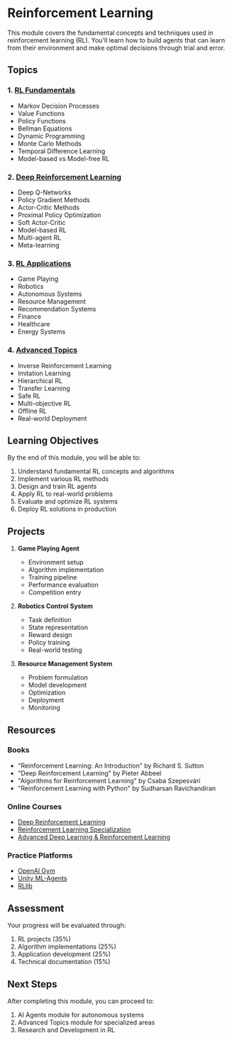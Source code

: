 # Reinforcement Learning

This module covers the fundamental concepts and techniques used in reinforcement learning (RL). You'll learn how to build agents that can learn from their environment and make optimal decisions through trial and error.

## Topics

### 1. [RL Fundamentals](fundamentals/README.md)
- Markov Decision Processes
- Value Functions
- Policy Functions
- Bellman Equations
- Dynamic Programming
- Monte Carlo Methods
- Temporal Difference Learning
- Model-based vs Model-free RL

### 2. [Deep Reinforcement Learning](deep_rl/README.md)
- Deep Q-Networks
- Policy Gradient Methods
- Actor-Critic Methods
- Proximal Policy Optimization
- Soft Actor-Critic
- Model-based RL
- Multi-agent RL
- Meta-learning

### 3. [RL Applications](applications/README.md)
- Game Playing
- Robotics
- Autonomous Systems
- Resource Management
- Recommendation Systems
- Finance
- Healthcare
- Energy Systems

### 4. [Advanced Topics](advanced_topics/README.md)
- Inverse Reinforcement Learning
- Imitation Learning
- Hierarchical RL
- Transfer Learning
- Safe RL
- Multi-objective RL
- Offline RL
- Real-world Deployment

## Learning Objectives

By the end of this module, you will be able to:
1. Understand fundamental RL concepts and algorithms
2. Implement various RL methods
3. Design and train RL agents
4. Apply RL to real-world problems
5. Evaluate and optimize RL systems
6. Deploy RL solutions in production

## Projects

1. **Game Playing Agent**
   - Environment setup
   - Algorithm implementation
   - Training pipeline
   - Performance evaluation
   - Competition entry

2. **Robotics Control System**
   - Task definition
   - State representation
   - Reward design
   - Policy training
   - Real-world testing

3. **Resource Management System**
   - Problem formulation
   - Model development
   - Optimization
   - Deployment
   - Monitoring

## Resources

### Books
- "Reinforcement Learning: An Introduction" by Richard S. Sutton
- "Deep Reinforcement Learning" by Pieter Abbeel
- "Algorithms for Reinforcement Learning" by Csaba Szepesvári
- "Reinforcement Learning with Python" by Sudharsan Ravichandiran

### Online Courses
- [Deep Reinforcement Learning](https://www.coursera.org/learn/practical-rl)
- [Reinforcement Learning Specialization](https://www.coursera.org/specializations/reinforcement-learning)
- [Advanced Deep Learning & Reinforcement Learning](https://www.udacity.com/course/deep-reinforcement-learning-nanodegree--nd893)

### Practice Platforms
- [OpenAI Gym](https://gym.openai.com/)
- [Unity ML-Agents](https://unity.com/products/machine-learning-agents)
- [RLlib](https://docs.ray.io/en/latest/rllib/index.html)

## Assessment

Your progress will be evaluated through:
1. RL projects (35%)
2. Algorithm implementations (25%)
3. Application development (25%)
4. Technical documentation (15%)

## Next Steps

After completing this module, you can proceed to:
1. AI Agents module for autonomous systems
2. Advanced Topics module for specialized areas
3. Research and Development in RL 